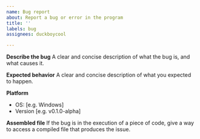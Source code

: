 ```yaml
---
name: Bug report
about: Report a bug or error in the program
title: ''
labels: bug
assignees: duckboycool

---
```


**Describe the bug**
A clear and concise description of what the bug is, and what causes it.

**Expected behavior**
A clear and concise description of what you expected to happen.

**Platform**
 - OS: [e.g. Windows]
 - Version [e.g. v0.1.0-alpha]

**Assembled file**
If the bug is in the execution of a piece of code, give a way to access a compiled file that produces the issue.
